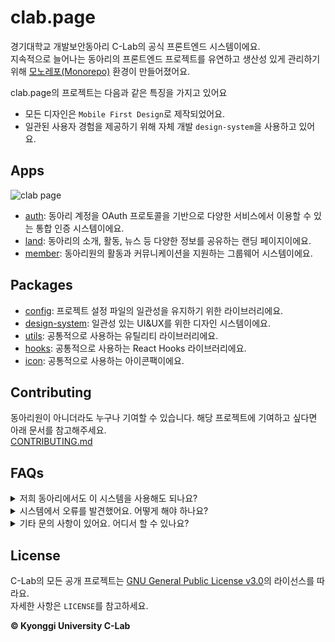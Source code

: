 # clab.page

경기대학교 개발보안동아리 C-Lab의 공식 프론트엔드 시스템이에요.  
지속적으로 늘어나는 동아리의 프론트엔드 프로젝트를 유연하고 생산성 있게 관리하기 위해 [모노레포(Monorepo)](https://en.wikipedia.org/wiki/Monorepo) 환경이 만들어졌어요.

clab.page의 프로젝트는 다음과 같은 특징을 가지고 있어요

- 모든 디자인은 `Mobile First Design`로 제작되었어요.
- 일관된 사용자 경험을 제공하기 위해 자체 개발 `design-system`을 사용하고 있어요.

## Apps

![clab page](https://github.com/KGU-C-Lab/clab.page/assets/39869096/2611c6e1-6b42-45aa-9489-7a92c5a18ec7)

- [auth](/apps/auth/README.md): 동아리 계정을 OAuth 프로토콜을 기반으로 다양한 서비스에서 이용할 수 있는 통합 인증 시스템이에요.
- [land](/apps/land/README.md): 동아리의 소개, 활동, 뉴스 등 다양한 정보를 공유하는 랜딩 페이지이에요.
- [member](/apps/member/README.md): 동아리원의 활동과 커뮤니케이션을 지원하는 그룹웨어 시스템이에요.

## Packages

- [config](/packages/config/README.md): 프로젝트 설정 파일의 일관성을 유지하기 위한 라이브러리에요.
- [design-system](/packages/design-system/README.md): 일관성 있는 UI&UX를 위한 디자인 시스템이에요.
- [utils](/packages/utils/README.md): 공통적으로 사용하는 유틸리티 라이브러리에요.
- [hooks](/packages/hooks/README.md): 공통적으로 사용하는 React Hooks 라이브러리에요.
- [icon](/packages/icon/README.md): 공통적으로 사용하는 아이콘팩이에요.

## Contributing

동아리원이 아니더라도 누구나 기여할 수 있습니다. 해당 프로젝트에 기여하고 싶다면 아래 문서를 참고해주세요.  
[CONTRIBUTING.md](CONTRIBUTING.md)

## FAQs

<details>
  <summary>저희 동아리에서도 이 시스템을 사용해도 되나요?</summary>
  네, 가능합니다! 이 프로젝트는 GNU 라이센스 하에 배포되어 있으며, 라이센스 조건에 따라 자유롭게 사용하실 수 있습니다.
</details>

<details>
  <summary>시스템에서 오류를 발견했어요. 어떻게 해야 하나요?</summary>
  모든 사용자의 기여를 환영합니다! 버그를 발견하셨거나 프로젝트에 기여하고 싶으신 경우, 프로젝트의 <code>Contributing</code> 섹션을 확인해주세요.
</details>

<details>
  <summary>기타 문의 사항이 있어요. 어디서 할 수 있나요?</summary>
  Github에 기재된 <code>EMail</code>에 문의 남겨주시거나 공식 홈페이지 <code>라이브챗(채널톡)</code>을 이용해주세요.
</details>

## License

C-Lab의 모든 공개 프로젝트는 [GNU General Public License v3.0](https://www.gnu.org/licenses/gpl-3.0.html)의 라이선스를 따라요.  
자세한 사항은 `LICENSE`를 참고하세요.

**© Kyonggi University C-Lab**
